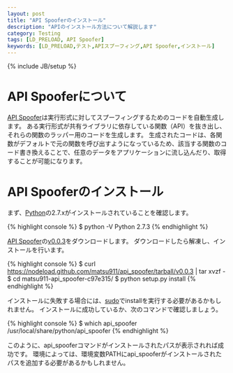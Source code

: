 ```yaml
---
layout: post
title: "API Spooferのインストール"
description: "APIのインストール方法について解説します"
category: Testing
tags: [LD_PRELOAD, API Spoofer]
keywords: [LD_PRELOAD,テスト,APIスプーフィング,API Spoofer,インストール]
---
```

{% include JB/setup %}

# API Spooferについて
[API Spoofer](http://github.com/matsu911/api_spoofer)は実行形式に対してスプーフィングするためのコードを自動生成します。
ある実行形式が共有ライブラリに依存している関数（API）を抜き出し、それらの関数のラッパー用のコードを生成します。
生成されたコードは、各関数がデフォルトで元の関数を呼び出すようになっているため、該当する関数のコード書き換えることで、任意のデータをアプリケーションに流し込んだり、取得することが可能になります。

# API Spooferのインストール
まず、[Python](http://www.python.org/)の2.7.xがインストールされていることを確認します。

{% highlight console %}
$ python -V
Python 2.7.3
{% endhighlight %}

[API Spoofer](http://github.com/matsu911/api_spoofer)の[v0.0.3](https://github.com/matsu911/api_spoofer/zipball/v0.0.3)をダウンロードします。
ダウンロードしたら解凍し、インストールを行います。

{% highlight console %}
$ curl https://nodeload.github.com/matsu911/api_spoofer/tarball/v0.0.3 | tar xvzf -
$ cd matsu911-api_spoofer-c97e315/
$ python setup.py install
{% endhighlight %}

インストールに失敗する場合には、[sudo](http://linuxjm.sourceforge.jp/html/sudo/man8/sudo.8.html)でinstallを実行する必要があるかもしれません。
インストールに成功しているか、次のコマンドで確認しましょう。

{% highlight console %}
$ which api_spoofer
/usr/local/share/python/api_spoofer
{% endhighlight %}

このように、api_spooferコマンドがインストールされたパスが表示されれば成功です。
環境によっては、環境変数PATHにapi_spooferがインストールされたパスを追加する必要があるかもしれません。
